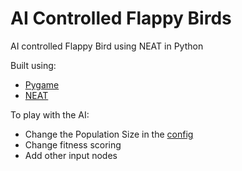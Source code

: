 # AI Controlled Flappy Birds
AI controlled Flappy Bird using NEAT in Python


Built using:
- [Pygame](https://www.pygame.org/docs/)
- [NEAT](https://neat-python.readthedocs.io/en/latest/)

To play with the AI:
- Change the Population Size in the [config](Flappy-Bird-AI/config-feedforward.txt)
- Change fitness scoring
- Add other input nodes
